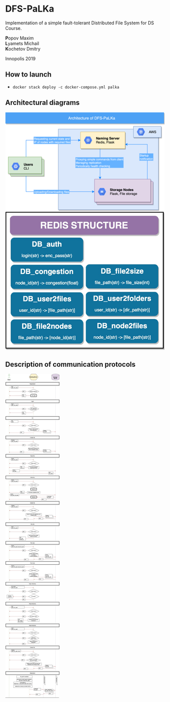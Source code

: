 # DFS-PaLKa
Implementation of a simple fault-tolerant Distributed File System
for DS Course.

**P**opov Maxim\
**L**yamets Michail\
**K**ochetov Dmitry

Innopolis 2019

## How to launch
* ```docker stack deploy -c docker-compose.yml palka```

## Architectural diagrams
![arch.png](./pictures/arch.png)
![redis.jpg](./pictures/redis.jpg)

## Description of communication protocols
![protocols.jpg](./pictures/protocols.jpg)